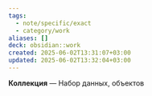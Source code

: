 ```yaml
---
tags:
  - note/specific/exact
  - category/work
aliases: []
deck: obsidian::work
created: 2025-06-02T13:31:07+03:00
updated: 2025-06-02T13:32:04+03:00
---
```


**Коллекция**
—
Набор данных, объектов
